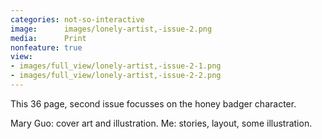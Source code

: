 ```yaml
---
categories: not-so-interactive
image:      images/lonely-artist,-issue-2.png
media:      Print
nonfeature: true
view:
- images/full_view/lonely-artist,-issue-2-1.png
- images/full_view/lonely-artist,-issue-2-2.png
---
```

This 36 page, second issue focusses on the honey badger character.

Mary Guo: cover art and illustration. Me: stories, layout, some illustration.
